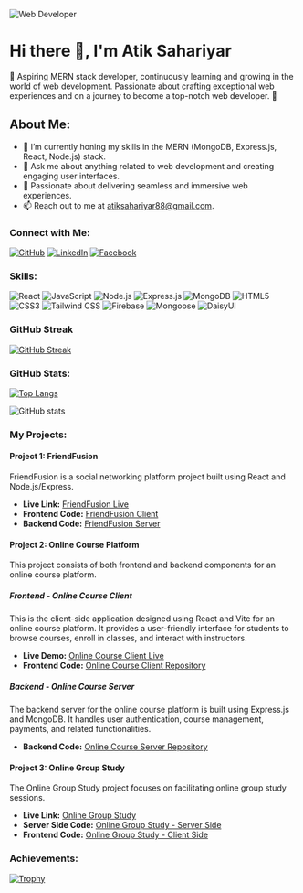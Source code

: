 ![Web Developer](https://media.licdn.com/dms/image/D5616AQHjArypnkC5qA/profile-displaybackgroundimage-shrink_350_1400/0/1700356312225?e=1707350400&v=beta&t=99hKBmsY_AlsU5hOpheHmFeMT819df4EVdKuJI2bunY)

# Hi there 👋, I'm Atik Sahariyar
🌱 Aspiring MERN stack developer, continuously learning and growing in the world of web development. Passionate about crafting exceptional web experiences and on a journey to become a top-notch web developer. 🚀

## About Me:

- 🔭 I’m currently honing my skills in the MERN (MongoDB, Express.js, React, Node.js) stack.
- 💬 Ask me about anything related to web development and creating engaging user interfaces.
- 🌟 Passionate about delivering seamless and immersive web experiences.
- 📫 Reach out to me at atiksahariyar88@gmail.com.

### Connect with Me:
[![GitHub](https://img.shields.io/badge/-GitHub-000?style=for-the-badge&logo=github)](https://github.com/Atik-Sahariyar)
[![LinkedIn](https://img.shields.io/badge/-LinkedIn-blue?style=for-the-badge&logo=linkedin)](https://www.linkedin.com/in/atik-sahariyar-a93500234/)
[![Facebook](https://img.shields.io/badge/-Facebook-blue?style=for-the-badge&logo=facebook)](https://www.facebook.com/md.atiksahariyar)


### Skills:
![React](https://img.shields.io/badge/React-61DAFB?style=for-the-badge&logo=react&logoColor=white)
![JavaScript](https://img.shields.io/badge/JavaScript-F7DF1E?style=for-the-badge&logo=javascript&logoColor=black)
![Node.js](https://img.shields.io/badge/Node.js-339933?style=for-the-badge&logo=node.js&logoColor=white)
![Express.js](https://img.shields.io/badge/Express.js-000000?style=for-the-badge&logo=express&logoColor=white)
![MongoDB](https://img.shields.io/badge/MongoDB-47A248?style=for-the-badge&logo=mongodb&logoColor=white)
![HTML5](https://img.shields.io/badge/HTML5-E34F26?style=for-the-badge&logo=html5&logoColor=white)
![CSS3](https://img.shields.io/badge/CSS3-1572B6?style=for-the-badge&logo=css3&logoColor=white)
![Tailwind CSS](https://img.shields.io/badge/Tailwind_CSS-38B2AC?style=for-the-badge&logo=tailwind-css&logoColor=white)
![Firebase](https://img.shields.io/badge/Firebase-FFCA28?style=for-the-badge&logo=firebase&logoColor=black)
![Mongoose](https://img.shields.io/badge/Mongoose-880000?style=for-the-badge&logo=mongoose&logoColor=white)
![DaisyUI](https://img.shields.io/badge/DaisyUI-FFD700?style=for-the-badge&logo=tailwind-css&logoColor=black)



### GitHub Streak
[![GitHub Streak](https://github-readme-streak-stats.herokuapp.com?user=Atik-Sahariyar&theme=whatsapp-dark2&border_radius=5.4&card_width=500&type=png)](https://git.io/streak-stats)


### GitHub Stats:
[![Top Langs](https://github-readme-stats.vercel.app/api/top-langs/?username=Atik-Sahariyar&layout=compact&langs_count=8)](https://github.com/anuraghazra/github-readme-stats)

![GitHub stats](https://github-readme-stats.vercel.app/api?username=Atik-Sahariyar&show_icons=true)

### My Projects:

#### Project 1: FriendFusion

FriendFusion is a social networking platform project built using React and Node.js/Express.

- **Live Link:** [FriendFusion Live](https://glossy-anger.surge.sh/)
- **Frontend Code:** [FriendFusion Client](https://github.com/Atik-Sahariyar/FriendFusion-client)
- **Backend Code:** [FriendFusion Server](https://github.com/Atik-Sahariyar/FriendFusion-server)

#### Project 2: Online Course Platform

This project consists of both frontend and backend components for an online course platform.

##### Frontend - Online Course Client

This is the client-side application designed using React and Vite for an online course platform. It provides a user-friendly interface for students to browse courses, enroll in classes, and interact with instructors.

- **Live Demo:** [Online Course Client Live](https://disillusioned-rabbit.surge.sh/)
- **Frontend Code:** [Online Course Client Repository](https://github.com/Atik-Sahariyar/online-course-client)

##### Backend - Online Course Server

The backend server for the online course platform is built using Express.js and MongoDB. It handles user authentication, course management, payments, and related functionalities.

- **Backend Code:** [Online Course Server Repository](https://github.com/Atik-Sahariyar/online-course-server)

#### Project 3: Online Group Study

The Online Group Study project focuses on facilitating online group study sessions.

- **Live Link:** [Online Group Study](https://dist-nine-navy.vercel.app/)
- **Server Side Code:** [Online Group Study - Server Side](https://github.com/Atik-Sahariyar/online-group-study-server)
- **Frontend Code:** [Online Group Study - Client Side](https://github.com/Atik-Sahariyar/online-group-study-client-side)


### Achievements:
[![Trophy](https://github-profile-trophy.vercel.app/?username=Atik-Sahariyar&no-bg=true)](https://github.com/ryo-ma/github-profile-trophy)

